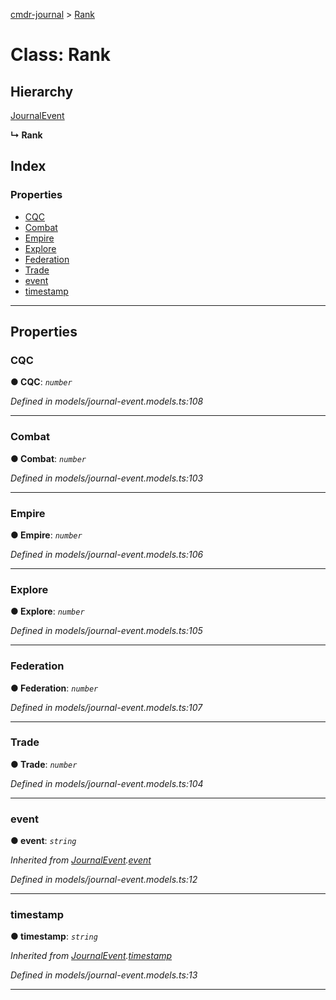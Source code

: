 [cmdr-journal](../README.md) > [Rank](../classes/rank.md)



# Class: Rank

## Hierarchy


 [JournalEvent](journalevent.md)

**↳ Rank**







## Index

### Properties

* [CQC](rank.md#cqc)
* [Combat](rank.md#combat)
* [Empire](rank.md#empire)
* [Explore](rank.md#explore)
* [Federation](rank.md#federation)
* [Trade](rank.md#trade)
* [event](rank.md#event)
* [timestamp](rank.md#timestamp)



---
## Properties
<a id="cqc"></a>

###  CQC

**●  CQC**:  *`number`* 

*Defined in models/journal-event.models.ts:108*





___

<a id="combat"></a>

###  Combat

**●  Combat**:  *`number`* 

*Defined in models/journal-event.models.ts:103*





___

<a id="empire"></a>

###  Empire

**●  Empire**:  *`number`* 

*Defined in models/journal-event.models.ts:106*





___

<a id="explore"></a>

###  Explore

**●  Explore**:  *`number`* 

*Defined in models/journal-event.models.ts:105*





___

<a id="federation"></a>

###  Federation

**●  Federation**:  *`number`* 

*Defined in models/journal-event.models.ts:107*





___

<a id="trade"></a>

###  Trade

**●  Trade**:  *`number`* 

*Defined in models/journal-event.models.ts:104*





___

<a id="event"></a>

###  event

**●  event**:  *`string`* 

*Inherited from [JournalEvent](journalevent.md).[event](journalevent.md#event)*

*Defined in models/journal-event.models.ts:12*





___

<a id="timestamp"></a>

###  timestamp

**●  timestamp**:  *`string`* 

*Inherited from [JournalEvent](journalevent.md).[timestamp](journalevent.md#timestamp)*

*Defined in models/journal-event.models.ts:13*





___


